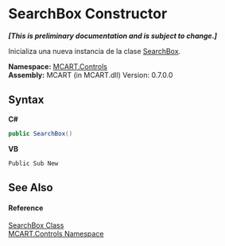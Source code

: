 # SearchBox Constructor 
 _**\[This is preliminary documentation and is subject to change.\]**_

Inicializa una nueva instancia de la clase <a href="21638864-43a2-3a2d-f2c7-4a82a05540ba">SearchBox</a>.

**Namespace:**&nbsp;<a href="1c9d7a8e-81d4-838a-f87d-7379b253b6ce">MCART.Controls</a><br />**Assembly:**&nbsp;MCART (in MCART.dll) Version: 0.7.0.0

## Syntax

**C#**<br />
``` C#
public SearchBox()
```

**VB**<br />
``` VB
Public Sub New
```


## See Also


#### Reference
<a href="21638864-43a2-3a2d-f2c7-4a82a05540ba">SearchBox Class</a><br /><a href="1c9d7a8e-81d4-838a-f87d-7379b253b6ce">MCART.Controls Namespace</a><br />
